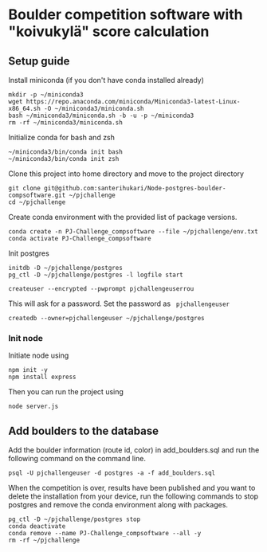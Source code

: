 # Boulder competition software with "koivukylä" score calculation


## Setup guide

Install miniconda (if you don't have conda installed already)
```
mkdir -p ~/miniconda3
wget https://repo.anaconda.com/miniconda/Miniconda3-latest-Linux-x86_64.sh -O ~/miniconda3/miniconda.sh
bash ~/miniconda3/miniconda.sh -b -u -p ~/miniconda3
rm -rf ~/miniconda3/miniconda.sh
```
Initialize conda for bash and zsh
```
~/miniconda3/bin/conda init bash
~/miniconda3/bin/conda init zsh
```
Clone this project into home directory and move to the project directory
```
git clone git@github.com:santerihukari/Node-postgres-boulder-compsoftware.git ~/pjchallenge
cd ~/pjchallenge
```

Create conda environment with the provided list of package versions.
```
conda create -n PJ-Challenge_compsoftware --file ~/pjchallenge/env.txt
conda activate PJ-Challenge_compsoftware
```

Init postgres
```
initdb -D ~/pjchallenge/postgres
pg_ctl -D ~/pjchallenge/postgres -l logfile start

createuser --encrypted --pwprompt pjchallengeuserrou
```
This will ask for a password. Set the password as ```
pjchallengeuser```


```
createdb --owner=pjchallengeuser ~/pjchallenge/postgres

```
### Init node
Initiate node using
```
npm init -y
npm install express
```

Then you can run the project using
```
node server.js 
```
## Add boulders to the database

Add the boulder information (route id, color) in add_boulders.sql and run the following command on the command line.
```
psql -U pjchallengeuser -d postgres -a -f add_boulders.sql
```


When the competition is over, results have been published and you want to delete the installation from your device, run the following commands to stop postgres and remove the conda environment along with packages.
```
pg_ctl -D ~/pjchallenge/postgres stop
conda deactivate
conda remove --name PJ-Challenge_compsoftware --all -y
rm -rf ~/pjchallenge
```